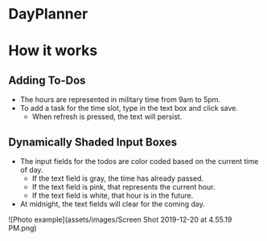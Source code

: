 # DayPlanner

# How it works
## Adding To-Dos
* The hours are represented in military time from 9am to 5pm.
* To add a task for the time slot, type in the text box and click save.
    * When refresh is pressed, the text will persist.
    
## Dynamically Shaded Input Boxes
* The input fields for the todos are color coded based on the current time of day.
    * If the text field is gray, the time has already passed.
    * If the text field is pink, that represents the current hour.
    * If the text field is white, that hour is in the future.
* At midnight, the text fields will clear for the coming day.

![Photo example](assets/images/Screen Shot 2019-12-20 at 4.55.19 PM.png)

